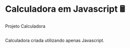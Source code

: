 # Calculadora em Javascript 🖩
Projeto Calculadora
##
Calculadora criada utilizando apenas Javascript.
